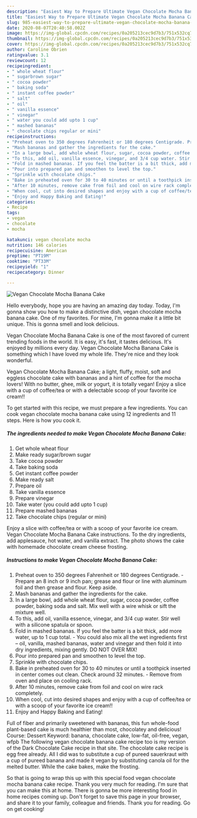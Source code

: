 ```yaml
---
description: "Easiest Way to Prepare Ultimate Vegan Chocolate Mocha Banana Cake"
title: "Easiest Way to Prepare Ultimate Vegan Chocolate Mocha Banana Cake"
slug: 985-easiest-way-to-prepare-ultimate-vegan-chocolate-mocha-banana-cake
date: 2020-08-07T20:40:58.002Z
image: https://img-global.cpcdn.com/recipes/0a205213cec9d7b3/751x532cq70/vegan-chocolate-mocha-banana-cake-recipe-main-photo.jpg
thumbnail: https://img-global.cpcdn.com/recipes/0a205213cec9d7b3/751x532cq70/vegan-chocolate-mocha-banana-cake-recipe-main-photo.jpg
cover: https://img-global.cpcdn.com/recipes/0a205213cec9d7b3/751x532cq70/vegan-chocolate-mocha-banana-cake-recipe-main-photo.jpg
author: Caroline Obrien
ratingvalue: 3.1
reviewcount: 12
recipeingredient:
- " whole wheat flour"
- " sugarbrown sugar"
- " cocoa powder"
- " baking soda"
- " instant coffee powder"
- " salt"
- " oil"
- " vanilla essence"
- " vinegar"
- " water you could add upto 1 cup"
- " mashed bananas"
- " chocolate chips regular or mini"
recipeinstructions:
- "Preheat oven to 350 degrees Fahrenheit or 180 degrees Centigrade. Prepare an 8 inch or 9 inch pan; grease and flour or line with aluminum foil and then grease and flour. Keep aside."
- "Mash bananas and gather the ingredients for the cake."
- "In a large bowl, add whole wheat flour, sugar, cocoa powder, coffee powder, baking soda and salt. Mix well with a wire whisk or sift the mixture well."
- "To this, add oil, vanilla essence, vinegar, and 3/4 cup water. Stir well with a silicone spatula or spoon."
- "Fold in mashed bananas. If you feel the batter is a bit thick, add more water, up to 1 cup total. You could also mix all the wet ingredients first – oil, vanilla, mashed bananas, water and vinegar and then fold it into dry ingredients, mixing gently. DO NOT OVER MIX!"
- "Pour into prepared pan and smoothen to level the top."
- "Sprinkle with chocolate chips."
- "Bake in preheated oven for 30 to 40 minutes or until a toothpick inserted in center comes out clean. Check around 32 minutes. Remove from oven and place on cooling rack."
- "After 10 minutes, remove cake from foil and cool on wire rack completely."
- "When cool, cut into desired shapes and enjoy with a cup of coffee/tea or with a scoop of your favorite ice cream!!"
- "Enjoy and Happy Baking and Eating!"
categories:
- Recipe
tags:
- vegan
- chocolate
- mocha

katakunci: vegan chocolate mocha 
nutrition: 146 calories
recipecuisine: American
preptime: "PT19M"
cooktime: "PT33M"
recipeyield: "1"
recipecategory: Dinner

---
```



![Vegan Chocolate Mocha Banana Cake](https://img-global.cpcdn.com/recipes/0a205213cec9d7b3/751x532cq70/vegan-chocolate-mocha-banana-cake-recipe-main-photo.jpg)

Hello everybody, hope you are having an amazing day today. Today, I'm gonna show you how to make a distinctive dish, vegan chocolate mocha banana cake. One of my favorites. For mine, I'm gonna make it a little bit unique. This is gonna smell and look delicious.

Vegan Chocolate Mocha Banana Cake is one of the most favored of current trending foods in the world. It is easy, it's fast, it tastes delicious. It's enjoyed by millions every day. Vegan Chocolate Mocha Banana Cake is something which I have loved my whole life. They're nice and they look wonderful.

Vegan Chocolate Mocha Banana Cake; a light, fluffy, moist, soft and eggless chocolate cake with bananas and a hint of coffee for the mocha lovers! With no butter, ghee, milk or yogurt, it is totally vegan! Enjoy a slice with a cup of coffee/tea or with a delectable scoop of your favorite ice cream!!


To get started with this recipe, we must prepare a few ingredients. You can cook vegan chocolate mocha banana cake using 12 ingredients and 11 steps. Here is how you cook it.

<!--inarticleads1-->

##### The ingredients needed to make Vegan Chocolate Mocha Banana Cake:

1. Get  whole wheat flour
1. Make ready  sugar/brown sugar
1. Take  cocoa powder
1. Take  baking soda
1. Get  instant coffee powder
1. Make ready  salt
1. Prepare  oil
1. Take  vanilla essence
1. Prepare  vinegar
1. Take  water (you could add upto 1 cup)
1. Prepare  mashed bananas
1. Take  chocolate chips (regular or mini)


Enjoy a slice with coffee/tea or with a scoop of your favorite ice cream. Vegan Chocolate Mocha Banana Cake instructions. To the dry ingredients, add applesauce, hot water, and vanilla extract. The photo shows the cake with homemade chocolate cream cheese frosting. 

<!--inarticleads2-->

##### Instructions to make Vegan Chocolate Mocha Banana Cake:

1. Preheat oven to 350 degrees Fahrenheit or 180 degrees Centigrade. - Prepare an 8 inch or 9 inch pan; grease and flour or line with aluminum foil and then grease and flour. Keep aside.
1. Mash bananas and gather the ingredients for the cake.
1. In a large bowl, add whole wheat flour, sugar, cocoa powder, coffee powder, baking soda and salt. Mix well with a wire whisk or sift the mixture well.
1. To this, add oil, vanilla essence, vinegar, and 3/4 cup water. Stir well with a silicone spatula or spoon.
1. Fold in mashed bananas. If you feel the batter is a bit thick, add more water, up to 1 cup total. - You could also mix all the wet ingredients first – oil, vanilla, mashed bananas, water and vinegar and then fold it into dry ingredients, mixing gently. DO NOT OVER MIX!
1. Pour into prepared pan and smoothen to level the top.
1. Sprinkle with chocolate chips.
1. Bake in preheated oven for 30 to 40 minutes or until a toothpick inserted in center comes out clean. Check around 32 minutes. - Remove from oven and place on cooling rack.
1. After 10 minutes, remove cake from foil and cool on wire rack completely.
1. When cool, cut into desired shapes and enjoy with a cup of coffee/tea or with a scoop of your favorite ice cream!!
1. Enjoy and Happy Baking and Eating!


Full of fiber and primarily sweetened with bananas, this fun whole-food plant-based cake is much healthier than most, chocolatey and delicious! Course: Dessert Keyword: banana, chocolate cake, low-fat, oil-free, vegan, wfpb The following vegan chocolate banana cake recipe too is my version of the Dark Chocolate Cake recipe in that site. The chocolate cake recipe is egg free already. All I did was to substitute a cup of pureed sauerkraut with a cup of pureed banana and made it vegan by substituting canola oil for the melted butter. While the cake bakes, make the frosting. 

So that is going to wrap this up with this special food vegan chocolate mocha banana cake recipe. Thank you very much for reading. I'm sure that you can make this at home. There is gonna be more interesting food in home recipes coming up. Don't forget to save this page in your browser, and share it to your family, colleague and friends. Thank you for reading. Go on get cooking!
